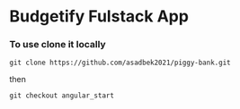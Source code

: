 # Budgetify Fulstack App

### To use clone it locally
 ```
 git clone https://github.com/asadbek2021/piggy-bank.git
 ```
 
then
 ```
 git checkout angular_start
 ```
